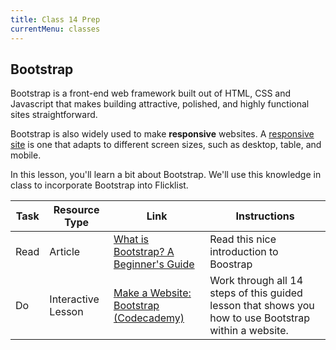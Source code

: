 ```yaml
---
title: Class 14 Prep
currentMenu: classes
---
```


## Bootstrap

Bootstrap is a front-end web framework built out of HTML, CSS and Javascript that makes building attractive, polished, and highly functional sites straightforward.

Bootstrap is also widely used to make **responsive** websites. A [responsive site](https://en.wikipedia.org/wiki/Responsive_web_design) is one that adapts to different screen sizes, such as desktop, table, and mobile.

In this lesson, you'll learn a bit about Bootstrap. We'll use this knowledge in class to incorporate Bootstrap into Flicklist.

Task | Resource Type | Link | Instructions
|----|---------------|------|-------------|
Read | Article | [What is Bootstrap? A Beginner's Guide](https://careerfoundry.com/en/blog/web-development/what-is-bootstrap-a-beginners-guide/) | Read this nice introduction to Boostrap
Do | Interactive Lesson | [Make a Website: Bootstrap (Codecademy)](https://www.codecademy.com/en/courses/web-beginner-en-yjvdd/0/1) | Work through all 14 steps of this guided lesson that shows you how to use Bootstrap within a website.
